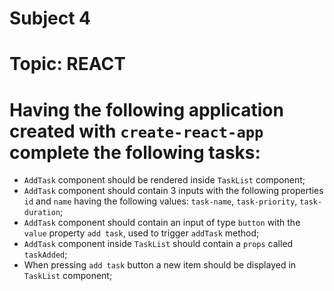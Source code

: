 # Subject 4
# Topic: REACT
# Having the following application created with `create-react-app` complete the following tasks:
- `AddTask` component should be rendered inside `TaskList` component;
- `AddTask` component should contain 3 inputs with the following properties `id` and `name` having the following values: `task-name`, `task-priority`, `task-duration`;
- `AddTask` component should contain an input of type `button` with the `value` property `add task`, used to trigger `addTask` method;
- `AddTask` component inside `TaskList` should contain a `props` called `taskAdded`;
- When pressing `add task` button a new item should be displayed in `TaskList` component; 